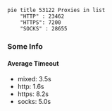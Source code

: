 
```mermaid
pie title 53122 Proxies in list
    "HTTP" : 23462
    "HTTPS": 7200
    "SOCKS" : 28655
```

### Some Info
#### Average Timeout

- mixed: 3.5s
- http: 1.6s
- https: 8.2s
- socks: 5.0s